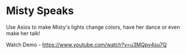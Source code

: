# Misty Speaks
Use Axios to make Misty's lights change colors, have her dance or even make her talk!

Watch Demo - 
https://www.youtube.com/watch?v=u3MQpv4su7Q

